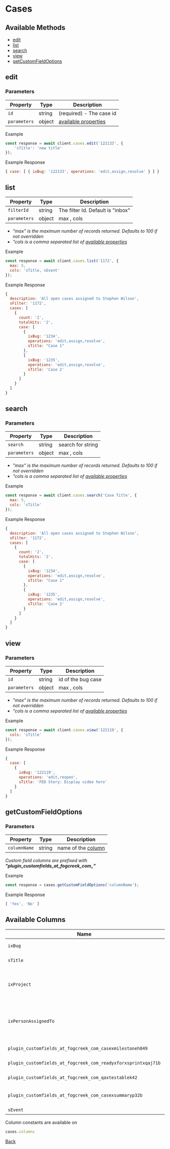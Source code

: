 # Cases

## Available Methods

* [edit](#edit)
* [list](#list)
* [search](#search)
* [view](#view)
* [getCustomFieldOptions](#getcustomcieldoptions)

## edit

### Parameters


| Property  | Type  | Description |
|-----------|-------|-------------|
| `id`      | string |  (required) - The case id |
| `parameters` | object | [available properties](#available-columns) |

Example

```js
const response = await client.cases.edit('122133', {
    'sTitle': 'new title'
});
```

Example Response

```js
{ case: [ { ixBug: '122133', operations: 'edit,assign,resolve' } ] }
```

## list

| Property  | Type  | Description |
|-----------|-------|-------------|
| `filterId`   | string | The filter Id. Default is "inbox" |
| `parameters` | object | max , cols  |

* *"max" is the maximum number of records returned. Defaults to 100 if not overridden*
* *"cols is a comma separated list of [available properties](#available-columns)*

Example

```js
const response = await client.cases.list('1172', { 
  max: 5, 
  cols: 'sTitle, sEvent' 
});
```

Example Response

```js
{
  description: 'All open cases assigned to Stephen Wilson',
  sFilter: '1172',
  cases: [ 
    { 
      count: '2', 
      totalHits: '2', 
      case: [
        {
          ixBug: '1234',
          operations: 'edit,assign,resolve',
          sTitle: "Case 1"
        },
        {
          ixBug: '1235',
          operations: 'edit,assign,resolve',
          sTitle: 'Case 2'
        }
      ] 
    } 
  ]
}
```

## search

### Parameters

| Property  | Type  | Description |
|-----------|-------|-------------|
| `search`   | string | search for string |
| `parameters` | object | max , cols  |

* *"max" is the maximum number of records returned. Defaults to 100 if not overridden*
* *"cols is a comma separated list of [available properties](#available-columns)*

Example

```js
const response = await client.cases.search('Case Title', { 
  max: 5, 
  cols: 'sTitle' 
});
```

Example Response

```js
{
  description: 'All open cases assigned to Stephen Wilson',
  sFilter: '1172',
  cases: [ 
    { 
      count: '2', 
      totalHits: '2', 
      case: [
        {
          ixBug: '1234',
          operations: 'edit,assign,resolve',
          sTitle: "Case 1"
        },
        {
          ixBug: '1235',
          operations: 'edit,assign,resolve',
          sTitle: 'Case 2'
        }
      ] 
    } 
  ]
}
```

## view

### Parameters

| Property  | Type  | Description |
|-----------|-------|-------------|
| `id`   | string | id of the bug case |
| `parameters` | object | max , cols  |

* *"max" is the maximum number of records returned. Defaults to 100 if not overridden*
* *"cols is a comma separated list of [available properties](#available-columns)*

Example

```js
const response = await client.cases.view('122119', { 
  cols: 'sTitle' 
});
```

Example Response

```js
{
  case: [
    {
      ixBug: '122119',
      operations: 'edit,reopen',
      sTitle: 'FED Story: Display video hero'
    }
  ]
}
```

## getCustomFieldOptions

### Parameters

| Property  | Type  | Description |
|-----------|-------|-------------|
| `columnName` | string | name of the [column](#available-columns) |

*Custom field columns are prefixed with **"plugin_customfields_at_fogcreek_com_"***

Example

```js
const response = cases.getCustomFieldOptions('columnName');
```

Example Response

```js
[ 'Yes', 'No' ]
```

## Available Columns

| Name               | Type   | Description                                               |
|--------------------|--------|-----------------------------------------------------------|
| `ixBug`               | number | The id of bug/case                                       |
| `sTitle`            | string | The title of the bug                                      |
| `ixProject`          | number | The id of the project that the bug is under               |
| `ixPersonAssignedTo`       | number | The id of the person who the bug is currently assigned to |
| `plugin_customfields_at_fogcreek_com_casexmilestoneh849`    | string | The current milestone                                     |
| `plugin_customfields_at_fogcreek_com_readyxforxsprintxqaj71b` | number | Ready for sprint QA                                       |
| `plugin_customfields_at_fogcreek_com_qaxtestablek42`       | string | QA Testable                                               |
| `plugin_customfields_at_fogcreek_com_casexsummaryp32b`      | string | Summary and notes for QA                                  |
| `sEvent`        | string | Case notes                                                |

Column constants are available on

```js 
cases.columns
```


[Back](../readme.md)